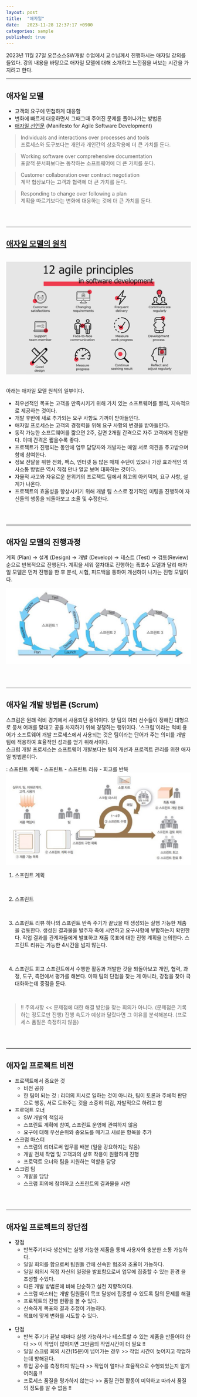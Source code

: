 ```yaml
---
layout: post
title:  "애자일"
date:   2023-11-28 12:37:17 +0900
categories: sample
published: true
---
```


2023년 11월 27일 오픈소스SW개발 수업에서 교수님께서 진행하시는 애자일 강의를 들었다. 강의 내용을 바탕으로 애자일 모델에 대해 소개하고 느낀점을 써보는 시간을 가지려고 한다.

___

## 애자일 모델
* 고객의 요구에 민첩하게 대응함
* 변화에 빠르게 대응하면서 그때그때 주어진 문제를 풀어나가는 방법론
* [애자일 선언문](http://agilemanifesto.org) (Manifesto for Agile Software Development) 

> Individuals and interactions over processes and tools <br>
프로세스와 도구보다는 개인과 개인간의 상호작용에 더 큰 가치를 둔다.

> Working software over comprehensive documentation <br>
포괄적 문서화보다는 동작하는 소프트웨어에 더 큰 가치를 둔다.

> Customer collaboration over contract negotiation <br>
계약 협상보다는 고객과 협력에 더 큰 가치를 둔다.

> Responding to change over following a plan <br>
계획을 따르기보다는 변화에 대응하는 것에 더 큰 가치를 둔다.

<br><br>

___

## [애자일 모델의 원칙](https://agilemanifesto.org/principles.html)

<br>
<img src="/images/agile_prin.jpeg">
<br><br>

아래는 애자일 모델 원칙의 일부이다.
* 최우선적인 목표는 고객을 만족시키기 위해 가치 있는 소프트웨어를 빨리, 지속적으로 제공하는 것이다.  
* 개발 후반에 새로 추가되는 요구 사항도 기꺼이 받아들인다. 
* 애자일 프로세스는 고객의 경쟁력을 위해 요구 사항의 변경을 받아들인다.
* 동작 가능한 소프트웨어를 짧으면 2주, 길면 2개월 간격으로 자주 고객에게 전달한다. 이때 간격은 짧을수록 좋다.
* 프로젝트가 진행되는 동안에 업무 담당자와 개발자는 매일 서로 의견을 주고받으며 함께 참여한다.
* 정보 전달을 위한 전화, 팩스, 인터넷 등 많은 매체 수단이 있으나 가장 효과적인 의사소통 방법은 역시 직접 만나 얼굴 보며 대화하는 것이다.
* 자율적 사고와 자유로운 분위기의 프로젝트 팀에서 최고의 아키텍처, 요구 사항, 설계가 나온다.
* 프로젝트의 효율성을 향상시키기 위해 개발 팀 스스로 정기적인 미팅을 진행하여 자신들의 행동을 되돌아보고 조율 및 수정한다.

<br><br>

___

## 애자일 모델의 진행과정

계획 (Plan) → 설계 (Design) → 개발 (Develop) → 테스트 (Test) → 검토(Review) 순으로 반복적으로 진행된다.
계획을 세워 절차대로 진행하는 폭포수 모델과 달리 애자일 모델은 먼저 진행을  한 후 분석, 시험, 피드백을 통하여 개선하여 나가는 진행 모델이다.

<img src="/images/agile_stage.jpeg"><br/>


<br><br>

___

## 애자일 개발 방법론 (Scrum)

스크럼은 원래 럭비 경기에서 사용되던 용어이다. 양 팀의 여러 선수들이 정해진 대형으로 뭉쳐 어깨를 맞대고 공을 차지하기 위해 경쟁하는 행위이다. '스크럼'이라는 럭비 용어가 소프트웨어 개발 프로세스에서 사용되는 것은 팀이라는 단어가 주는 의미를 개발 팀에 적용하여 효율적인 성과를 얻기 위해서이다.  <br>
스크럼 개발 프로세스는 소프트웨어 개발보다는 팀의 개선과 프로젝트 관리를 위한 애자일 방법론이다. <br>

: 스프린트 계획 - 스프린트 - 스프린트 리뷰 - 회고를 반복 <br>
<img src="/images/agile_pro.jpeg"><br>

1. 스프린트 계획

<br>

2. 스프린트

<br>

3. 스프린트 리뷰
하나의 스프린트 반족 주기가 끝났을 때 생성되는 실행 가능한 제춤을 검토한다. 생성된 결과물을 발주자 측에 시연하고 요구사항에 부합하는지 확인한다. 작업 결과를 관계자들에게 발표하고 재품 목표에 대한 진행 계획을 논의한다. 스프린트 리뷰는 가능한 4시간을 넘지 않는다.

<br>

4. 스프린트 회고
스프린트에서 수행한 활동과 개발한 것을 되돌아보고 개인, 협력, 과정, 도구, 측면에서 평가를 해본다. 이때 팀의 단점을 찾는 게 아니라, 강점을 찾아 극대화하는데 중점을 둔다. 

<br>

> !! 주의사항 <<
문제점에 대한 해결 방안을 찾는 회의가 아니다. (문제점은 기록하는 정도로만 진행)
진행 속도가 예상과 달랐다면 그 이유를 분석해본다. (프로세스 품질은 측정하지 않음)

<br><br>


___

## 애자일 프로젝트 비전
* 프로젝트에서 중요한 것
    * 비전 공유
    * 한 팀이 되는 것 : 리더의 지시로 일하는 것이 아니라, 팀이 토론과 주체적 판단으로 행동, 서로 도와주는 것을 소중히 여김, 자발적으로 하려고 함
* 프로덕트 오너
    * SW 개발의 책임자
    * 스프린트 계획에 참여, 스프린트 운영에 관여하지 않음
    * 요구에 대해 우선순위와 중요도를 매기고 새로운 항목을 추가
* 스크럼 마스터
    * 스크럼의 리더로써 업무를 배분 (일을 강요하지는 않음)
    * 개발 전체 작업 및 고객과의 상호 작용이 원활하게 진행
    * 프로덕트 오너와 팀을 지원하는 역할을 담당
* 스크럼 팀
    * 개발을 담당
    * 스크럼 회의에 참여하고 스프린트의 결과물을 시연



<br><br>

___

## 애자일 프로젝트의 장단점
* 장점 <br>
  * 반복주기마다 생산되는 실행 가능한 제품을 통해 사용자와 충분한 소통 가능하다.
  * 일일 회의를 함으로써 팀원들 간에 신속한 협조와 조율이 가능하다.
  * 일일 회의시 직접 자신의 일정을 발표함으로써 업무에 집중할 수 있는 환경 을 조성할 수있다.
  * 다른 개발 방법론에 비해 단순하고 실천 지향적이다.
  * 스크럼 마스터는 개발 팀원들이 목표 달성에 집중할 수 있도록 팀의 문제를 해결 
  * 프로젝트의 진행 현황을 볼 수 있다.
  * 신속하게 목표와 결과 추정이 가능하다.
  * 목표에 맞게 변화를 시도할 수 있다.
  <br>
* 단점 <br>
  * 반복 주기가 끝날 때마다 실행 가능하거나 테스트할 수 있는 제품을 만들어야 한다  >> 이 작업이 많아지면 그만큼의 작업시간이 더 필요 !! 
  * 일일 스크럼 회의 시간(15분)이 넘어가는 경우 >> 작업 시간이 늦어지고 작업하는데 방해된다.
  * 투입 공수를 측정하지 않는다 >> 작업이 얼마나 효율적으로 수행되었는지 알기 어려움 !!
  * 프로세스 품질을 평가하지 않는다 >> 품질 관련 활동이 미약하고 따라서 품질의 정도를 알 수 없음 !!